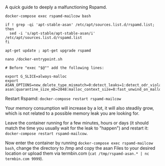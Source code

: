A quick guide to deeply a malfunctioning Rspamd.

```
docker-compose exec rspamd-mailcow bash

if ! grep -qi 'apt-stable-asan' /etc/apt/sources.list.d/rspamd.list; then
  sed -i 's/apt-stable/apt-stable-asan/i' /etc/apt/sources.list.d/rspamd.list
fi

apt-get update ; apt-get upgrade rspamd

nano /docker-entrypoint.sh

# Before "exec "$@"" add the following lines:

export G_SLICE=always-malloc
export ASAN_OPTIONS=new_delete_type_mismatch=0:detect_leaks=1:detect_odr_violation=0:log_path=/tmp/rspamd-asan:quarantine_size_mb=2048:malloc_context_size=8:fast_unwind_on_malloc=0

```

Restart Rspamd: `docker-compose restart rspamd-mailcow`

Your memory consumption will increase by a lot, it will also steadily grow, which is not related to a possible memory leak you are looking for.

Leave the container running for a few minutes, hours or days (it should match the time you usually wait for the leak to "happen") and restart it: `docker-compose restart rspamd-mailcow`.

Now enter the container by running `docker-compose exec rspamd-mailcow bash`, change the directory to /tmp and copy the asan Files to your desired location or upload them via termbin.com (`cat /tmp/rspamd-asan.* | nc termbin.com 9999`).
